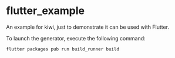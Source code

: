 # flutter_example

An example for kiwi, just to demonstrate it can be used with Flutter.

To launch the generator, execute the following command:

```bash
flutter packages pub run build_runner build
```
